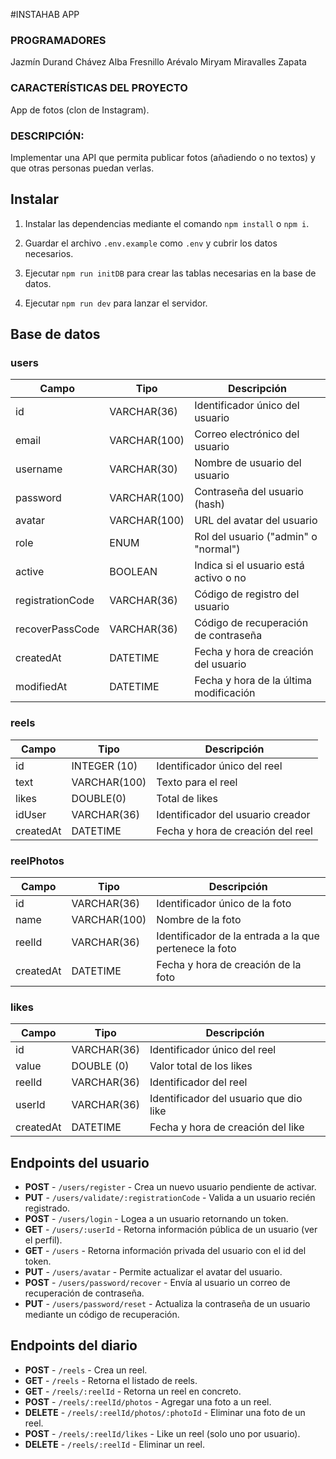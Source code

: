 #INSTAHAB APP

### PROGRAMADORES

Jazmín Durand Chávez Alba Fresnillo Arévalo Miryam Miravalles Zapata 
### CARACTERÍSTICAS DEL PROYECTO

 App de fotos (clon de Instagram).

### DESCRIPCIÓN:
 Implementar una API que permita publicar fotos (añadiendo o no textos) y que otras personas puedan verlas.

## Instalar

1. Instalar las dependencias mediante el comando `npm install` o `npm i`.

2. Guardar el archivo `.env.example` como `.env` y cubrir los datos necesarios.

3. Ejecutar `npm run initDB` para crear las tablas necesarias en la base de datos.

4. Ejecutar `npm run dev` para lanzar el servidor.

## Base de datos

### users

| Campo            | Tipo         | Descripción                            |
| ---------------- | ------------ | -------------------------------------- |
| id               | VARCHAR(36)  | Identificador único del usuario        |
| email            | VARCHAR(100) | Correo electrónico del usuario         |
| username         | VARCHAR(30)  | Nombre de usuario del usuario          | 
| password         | VARCHAR(100) | Contraseña del usuario (hash)          |
| avatar           | VARCHAR(100) | URL del avatar del usuario             |
| role             | ENUM         | Rol del usuario ("admin" o "normal")   |
| active           | BOOLEAN      | Indica si el usuario está activo o no  |
| registrationCode | VARCHAR(36)  | Código de registro del usuario         |
| recoverPassCode  | VARCHAR(36)  | Código de recuperación de contraseña   |
| createdAt        | DATETIME     | Fecha y hora de creación del usuario   |
| modifiedAt       | DATETIME     | Fecha y hora de la última modificación |

### reels

| Campo       | Tipo         | Descripción                            |
| ----------- | ------------ | -------------------------------------- |
| id          | INTEGER (10) | Identificador único del reel           |
| text        | VARCHAR(100) | Texto para el reel                     |
| likes       | DOUBLE(0)    | Total de likes                         |
| idUser      | VARCHAR(36)  | Identificador del usuario creador      |
| createdAt   | DATETIME     | Fecha y hora de creación del reel      |

### reelPhotos

| Campo     | Tipo         | Descripción                                            |
| --------- | ------------ | ------------------------------------------------------ |
| id        | VARCHAR(36)  | Identificador único de la foto                         |
| name      | VARCHAR(100) | Nombre de la foto                                      |
| reelId    | VARCHAR(36)  | Identificador de la entrada a la que pertenece la foto |
| createdAt | DATETIME     | Fecha y hora de creación de la foto                    |

### likes

| Campo     | Tipo        | Descripción                        |
| --------- | ----------- | ---------------------------------- |
| id        | VARCHAR(36) | Identificador único del reel       |
| value     | DOUBLE (0)  | Valor total de los likes           |
| reelId    | VARCHAR(36) | Identificador del reel             |
| userId    | VARCHAR(36) | Identificador del usuario que dio like |
| createdAt | DATETIME    | Fecha y hora de creación del like  |

## Endpoints del usuario

-   **POST** - `/users/register` - Crea un nuevo usuario pendiente de activar.
-   **PUT** - `/users/validate/:registrationCode` - Valida a un usuario recién registrado.
-   **POST** - `/users/login` - Logea a un usuario retornando un token.
-   **GET** - `/users/:userId` - Retorna información pública de un usuario (ver el perfil).
-   **GET** - `/users` - Retorna información privada del usuario con el id del token.
-   **PUT** - `/users/avatar` - Permite actualizar el avatar del usuario.
-   **POST** - `/users/password/recover` - Envía al usuario un correo de recuperación de contraseña.
-   **PUT** - `/users/password/reset` - Actualiza la contraseña de un usuario mediante un código de recuperación.

## Endpoints del diario

-   **POST** - `/reels` - Crea un reel.
-   **GET** - `/reels` - Retorna el listado de reels.
-   **GET** - `/reels/:reelId` - Retorna un reel en concreto.
-   **POST** - `/reels/:reelId/photos` - Agregar una foto a un reel.
-   **DELETE** - `/reels/:reelId/photos/:photoId` - Eliminar una foto de un reel.
-   **POST** - `/reels/:reelId/likes` - Like un reel (solo uno por usuario).
-   **DELETE** - `/reels/:reelId` - Eliminar un reel.

